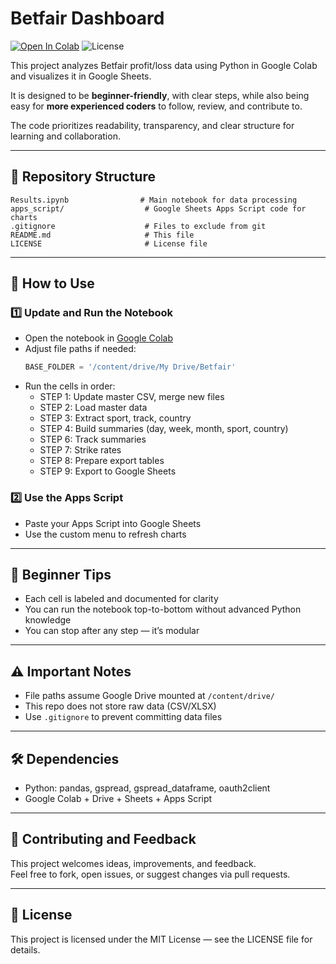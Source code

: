 
# Betfair Dashboard

[![Open In Colab](https://colab.research.google.com/assets/colab-badge.svg)](https://colab.research.google.com/github/gazuty/betfair-dashboard/blob/main/Results.ipynb)
![License](https://img.shields.io/badge/license-MIT-blue.svg)

This project analyzes Betfair profit/loss data using Python in Google Colab and visualizes it in Google Sheets.

It is designed to be **beginner-friendly**, with clear steps, while also being easy for **more experienced coders** to follow, review, and contribute to.

The code prioritizes readability, transparency, and clear structure for learning and collaboration.

---

## 📁 Repository Structure
```
Results.ipynb                # Main notebook for data processing
apps_script/                  # Google Sheets Apps Script code for charts
.gitignore                    # Files to exclude from git
README.md                     # This file
LICENSE                       # License file
```

---

## 🚀 How to Use

### 1️⃣ Update and Run the Notebook
- Open the notebook in [Google Colab](https://colab.research.google.com/github/gazuty/betfair-dashboard/blob/main/Results.ipynb)
- Adjust file paths if needed:
  ```python
  BASE_FOLDER = '/content/drive/My Drive/Betfair'
  ```
- Run the cells in order:
  - STEP 1: Update master CSV, merge new files
  - STEP 2: Load master data
  - STEP 3: Extract sport, track, country
  - STEP 4: Build summaries (day, week, month, sport, country)
  - STEP 6: Track summaries
  - STEP 7: Strike rates
  - STEP 8: Prepare export tables
  - STEP 9: Export to Google Sheets

### 2️⃣ Use the Apps Script
- Paste your Apps Script into Google Sheets
- Use the custom menu to refresh charts

---

## 📌 Beginner Tips
- Each cell is labeled and documented for clarity
- You can run the notebook top-to-bottom without advanced Python knowledge
- You can stop after any step — it’s modular

---

## ⚠ Important Notes
- File paths assume Google Drive mounted at `/content/drive/`
- This repo does not store raw data (CSV/XLSX)
- Use `.gitignore` to prevent committing data files

---

## 🛠 Dependencies
- Python: pandas, gspread, gspread_dataframe, oauth2client
- Google Colab + Drive + Sheets + Apps Script

---

## 🙌 Contributing and Feedback
This project welcomes ideas, improvements, and feedback.  
Feel free to fork, open issues, or suggest changes via pull requests.

---

## 📌 License
This project is licensed under the MIT License — see the LICENSE file for details.
